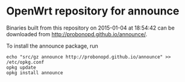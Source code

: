 OpenWrt repository for announce
========

Binaries built from this repository on 2015-01-04 at 18:54:42 can be downloaded from http://probonopd.github.io/announce/.

To install the announce package, run
```
echo "src/gz announce http://probonopd.github.io/announce" >> /etc/opkg.conf
opkg update
opkg install announce
```
